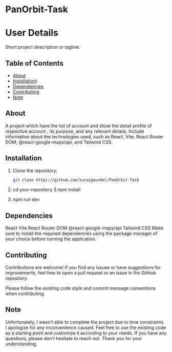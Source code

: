 # PanOrbit-Task
# User Details

Short project description or tagline.

## Table of Contents

- [About](#about)
- [Installation](#installation))
- [Dependencies](#dependencies)
- [Contributing](#contributing)
- [Note](#note)

## About

A project which have the list of account and show the detail profile of respective account , its purpose, and any relevant details. Include information about the technologies used, such as React, Vite, React Router DOM, @react-google-maps/api, and Tailwind CSS.

## Installation

1. Clone the repository:

   ```bash
   git clone https://github.com/surazgaundel/PanOrbit-Task
   
 2. cd your-repository
 3.npm install
 4. npm run dev

## Dependencies
React
Vite
React Router DOM
@react-google-maps/api
Tailwind CSS
Make sure to install the required dependencies using the package manager of your choice before running the application.

## Contributing
Contributions are welcome! If you find any issues or have suggestions for improvements, feel free to open a pull request or an issue in the GitHub repository.

Please follow the existing code style and commit message conventions when contributing.

## Note
Unfortunately, I wasn't able to complete the project due to time constraints. I apologize for any inconvenience caused. Feel free to use the existing code as a starting point and customize it according to your needs. If you have any questions, please don't hesitate to reach out. Thank you for your understanding.
